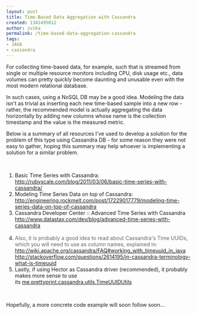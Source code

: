 ```yaml
---
layout: post
title: Time-Based Data Aggregation with Cassandra
created: 1341495012
author: zvika
permalink: /time-based-data-aggregation-cassandra
tags:
- JAVA
- cassandra
---
```

<p>For collecting time-based data, for example, such that is streamed from single or multiple resource monitors including CPU, disk usage etc., data volumes can pretty quickly become daunting and unusable even with the most modern relational database.</p>
<p>In such cases, using a NoSQL DB may be a good idea. Modeling the data isn't as trivial as inserting each new time-based sample into a new row - rather, the recommended model is actually aggregating the data horizontally by adding new columns whose name is the collection timestamp and the value is the measured metric.</p>
<p>Below is a summary of all resources I've used to develop a solution for the problem of this type using Cassandra DB - for some reason they were not easy to gather, hoping this summary may help whoever is implementing a solution for a similar problem.</p>
<p>&nbsp;</p>
<ol>
    <li>Basic Time Series with Cassandra:<br />
    <a href="http://rubyscale.com/blog/2011/03/06/basic-time-series-with-cassandra/">http://rubyscale.com/blog/2011/03/06/basic-time-series-with-cassandra/</a></li>
    <li>Modeling Time Series Data on top of Cassandra:<br />
    <a href="http://engineering.rockmelt.com/post/17229017779/modeling-time-series-data-on-top-of-cassandra">http://engineering.rockmelt.com/post/17229017779/modeling-time-series-data-on-top-of-cassandra</a></li>
    <li>Cassandra Developer Center :: Advanced Time Series with Cassandra<br />
    <a href="http://www.datastax.com/dev/blog/advanced-time-series-with-cassandra">http://www.datastax.com/dev/blog/advanced-time-series-with-cassandra<br />
    </a><span style="color: rgb(102, 102, 102); "><a href="http://www.datastax.com/dev/blog/advanced-time-series-with-cassandra"><br />
    </a></span></li>
    <li><span style="color: rgb(102, 102, 102); ">Also, it is probably a good idea to read about Cassandra's Time UUIDs, which you will need to use as column names, explained in:<br />
    </span><a href="http://wiki.apache.org/cassandra/FAQ#working_with_timeuuid_in_java">http://wiki.apache.org/cassandra/FAQ#working_with_timeuuid_in_java<br type="_moz" />
    </a><a href="http://stackoverflow.com/questions/2614195/in-cassandra-terminology-what-is-timeuuid">http://stackoverflow.com/questions/2614195/in-cassandra-terminology-what-is-timeuuid</a></li>
    <li>Lastly, if using Hector as Cassandra driver (recommended), it probably makes more sense to use its&nbsp;<a href="http://hector-client.github.com/hector//source/content/API/core/1.0-1/me/prettyprint/cassandra/utils/TimeUUIDUtils.html">me.prettyprint.cassandra.utils.TimeUUIDUtils</a></li>
</ol>
<p>&nbsp;</p>
<p>Hopefully, a more concrete code example will soon follow soon...</p>
<p>&nbsp;</p>
